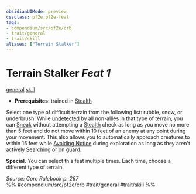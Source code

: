 ```yaml
---
obsidianUIMode: preview
cssclass: pf2e,pf2e-feat
tags:
- compendium/src/pf2e/crb
- trait/general
- trait/skill
aliases: ["Terrain Stalker"]
---
```

# Terrain Stalker  *Feat 1*  
[general](/rules/traits/general.md)  [skill](/rules/traits/skill.md)  

- **Prerequisites**: trained in [Stealth](/compendium/skills.md#Stealth)

Select one type of difficult terrain from the following list: rubble, snow, or underbrush. While [undetected](/rules/conditions.md#Undetected) by all non-allies in that type of terrain, you can [Sneak](/rules/actions/sneak.md) without attempting a [Stealth](/compendium/skills.md#Stealth) check as long as you move no more than 5 feet and do not move within 10 feet of an enemy at any point during your movement. This also allows you to automatically approach creatures to within 15 feet while [Avoiding Notice](/rules/actions/avoid-notice.md) during exploration as long as they aren't actively [Searching](/rules/actions/search.md) or on guard.

**Special.** You can select this feat multiple times. Each time, choose a different type of terrain.

*Source: Core Rulebook p. 267*  
%% #compendium/src/pf2e/crb #trait/general #trait/skill %%